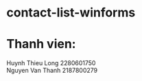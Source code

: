 # contact-list-winforms
# Thanh vien:
  Huynh Thieu Long 2280601750<br>
  Nguyen Van Thanh 2187800279
